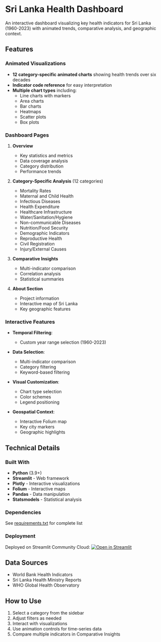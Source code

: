# Sri Lanka Health Dashboard

An interactive dashboard visualizing key health indicators for Sri Lanka (1960-2023) with animated trends, comparative analysis, and geographic context.

## Features

### Animated Visualizations
- **12 category-specific animated charts** showing health trends over six decades
- **Indicator code reference** for easy interpretation
- **Multiple chart types** including:
  - Line charts with markers
  - Area charts
  - Bar charts
  - Heatmaps
  - Scatter plots
  - Box plots

### Dashboard Pages
1. **Overview**
   - Key statistics and metrics
   - Data coverage analysis
   - Category distribution
   - Performance trends

2. **Category-Specific Analysis** (12 categories)
   - Mortality Rates
   - Maternal and Child Health
   - Infectious Diseases
   - Health Expenditure
   - Healthcare Infrastructure
   - Water/Sanitation/Hygiene
   - Non-communicable Diseases
   - Nutrition/Food Security
   - Demographic Indicators
   - Reproductive Health
   - Civil Registration
   - Injury/External Causes

3. **Comparative Insights**
   - Multi-indicator comparison
   - Correlation analysis
   - Statistical summaries

4. **About Section**
   - Project information
   - Interactive map of Sri Lanka
   - Key geographic features

### Interactive Features
- **Temporal Filtering**:
  - Custom year range selection (1960-2023)

- **Data Selection**:
  - Multi-indicator comparison
  - Category filtering
  - Keyword-based filtering

- **Visual Customization**:
  - Chart type selection
  - Color schemes
  - Legend positioning

- **Geospatial Context**:
  - Interactive Folium map
  - Key city markers
  - Geographic highlights

## Technical Details

### Built With
- **Python** (3.9+)
- **Streamlit** - Web framework
- **Plotly** - Interactive visualizations
- **Folium** - Interactive maps
- **Pandas** - Data manipulation
- **Statsmodels** - Statistical analysis

### Dependencies
See [requirements.txt](requirements.txt) for complete list

### Deployment
Deployed on Streamlit Community Cloud:
[![Open in Streamlit](https://static.streamlit.io/badges/streamlit_badge_black_white.svg)](YOUR_STREAMLIT_URL)

## Data Sources
- World Bank Health Indicators
- Sri Lanka Health Ministry Reports
- WHO Global Health Observatory

## How to Use
1. Select a category from the sidebar
2. Adjust filters as needed
3. Interact with visualizations
4. Use animation controls for time-series data
5. Compare multiple indicators in Comparative Insights
